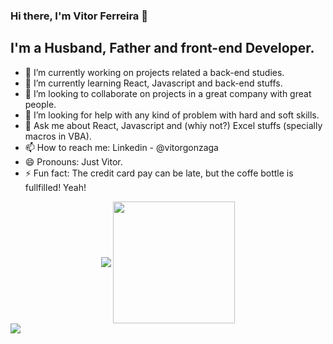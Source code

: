 ### Hi there, I'm Vitor Ferreira 👋


## I'm a Husband, Father and front-end Developer.

- 🔭 I’m currently working on projects related a back-end studies.
- 🌱 I’m currently learning React, Javascript and back-end stuffs.
- 👯 I’m looking to collaborate on projects in a great company with great people.
- 🤔 I’m looking for help with any kind of problem with hard and soft skills.
- 💬 Ask me about React, Javascript and (whiy not?) Excel stuffs (specially macros in VBA).
- 📫 How to reach me: Linkedin - @vitorgonzaga
- 😄 Pronouns: Just Vitor.
- ⚡ Fun fact: The credit card pay can be late, but the coffe bottle is fullfilled! Yeah!

<div align="centrer" margin="0 0 20px 0">
  <div align="center" margin="0 0 20px 0">
    <img align="center" margin="0px 10px 10px 0px" src="https://github-readme-stats.vercel.app/api?username=vitorgonzaga&show_icons=true&theme=radical" />
    <img align="center" height="195px" margin="0 10px 10px 0" src= "https://github-readme-stats.vercel.app/api/top-langs/?username=vitorgonzaga&layout=compact&theme=radical" />
  </div>
    <img align="center" margin="20px 0 0 0" src="https://github-readme-stats.vercel.app/api/wakatime?username=vitorgonzaga&theme=radical" />
</div>
